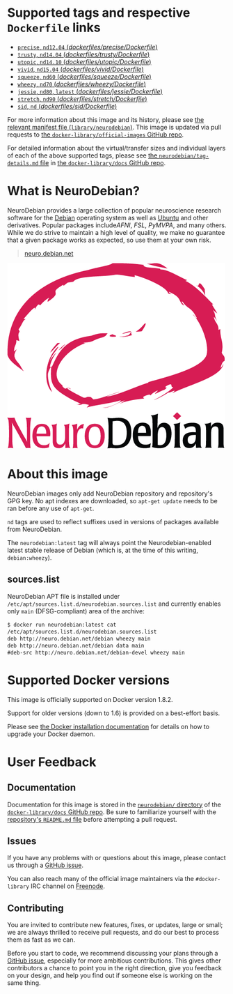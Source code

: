 # Supported tags and respective `Dockerfile` links

-	[`precise`, `nd12.04` (*dockerfiles/precise/Dockerfile*)](https://github.com/neurodebian/dockerfiles/blob/2872942a3d69d4ea732000c8fa29dd6ce0e32cc8/dockerfiles/precise/Dockerfile)
-	[`trusty`, `nd14.04` (*dockerfiles/trusty/Dockerfile*)](https://github.com/neurodebian/dockerfiles/blob/2872942a3d69d4ea732000c8fa29dd6ce0e32cc8/dockerfiles/trusty/Dockerfile)
-	[`utopic`, `nd14.10` (*dockerfiles/utopic/Dockerfile*)](https://github.com/neurodebian/dockerfiles/blob/2872942a3d69d4ea732000c8fa29dd6ce0e32cc8/dockerfiles/utopic/Dockerfile)
-	[`vivid`, `nd15.04` (*dockerfiles/vivid/Dockerfile*)](https://github.com/neurodebian/dockerfiles/blob/2872942a3d69d4ea732000c8fa29dd6ce0e32cc8/dockerfiles/vivid/Dockerfile)
-	[`squeeze`, `nd60` (*dockerfiles/squeeze/Dockerfile*)](https://github.com/neurodebian/dockerfiles/blob/2872942a3d69d4ea732000c8fa29dd6ce0e32cc8/dockerfiles/squeeze/Dockerfile)
-	[`wheezy`, `nd70` (*dockerfiles/wheezy/Dockerfile*)](https://github.com/neurodebian/dockerfiles/blob/2872942a3d69d4ea732000c8fa29dd6ce0e32cc8/dockerfiles/wheezy/Dockerfile)
-	[`jessie`, `nd80`, `latest` (*dockerfiles/jessie/Dockerfile*)](https://github.com/neurodebian/dockerfiles/blob/2872942a3d69d4ea732000c8fa29dd6ce0e32cc8/dockerfiles/jessie/Dockerfile)
-	[`stretch`, `nd90` (*dockerfiles/stretch/Dockerfile*)](https://github.com/neurodebian/dockerfiles/blob/2872942a3d69d4ea732000c8fa29dd6ce0e32cc8/dockerfiles/stretch/Dockerfile)
-	[`sid`, `nd` (*dockerfiles/sid/Dockerfile*)](https://github.com/neurodebian/dockerfiles/blob/2872942a3d69d4ea732000c8fa29dd6ce0e32cc8/dockerfiles/sid/Dockerfile)

For more information about this image and its history, please see [the relevant manifest file (`library/neurodebian`)](https://github.com/docker-library/official-images/blob/master/library/neurodebian). This image is updated via pull requests to [the `docker-library/official-images` GitHub repo](https://github.com/docker-library/official-images).

For detailed information about the virtual/transfer sizes and individual layers of each of the above supported tags, please see [the `neurodebian/tag-details.md` file](https://github.com/docker-library/docs/blob/master/neurodebian/tag-details.md) in [the `docker-library/docs` GitHub repo](https://github.com/docker-library/docs).

# What is NeuroDebian?

NeuroDebian provides a large collection of popular neuroscience research software for the [Debian](http://www.debian.org) operating system as well as [Ubuntu](http://www.ubuntu.com) and other derivatives. Popular packages include*AFNI*, *FSL*, *PyMVPA*, and many others. While we do strive to maintain a high level of quality, we make no guarantee that a given package works as expected, so use them at your own risk.

> [neuro.debian.net](http://neuro.debian.net/)

![logo](https://raw.githubusercontent.com/docker-library/docs/master/neurodebian/logo.png)

# About this image

NeuroDebian images only add NeuroDebian repository and repository's GPG key. No apt indexes are downloaded, so `apt-get update` needs to be ran before any use of `apt-get`.

`nd` tags are used to reflect suffixes used in versions of packages available from NeuroDebian.

The `neurodebian:latest` tag will always point the Neurodebian-enabled latest stable release of Debian (which is, at the time of this writing, `debian:wheezy`).

## sources.list

NeuroDebian APT file is installed under `/etc/apt/sources.list.d/neurodebian.sources.list` and currently enables only `main` (DFSG-compliant) area of the archive:

```console
$ docker run neurodebian:latest cat /etc/apt/sources.list.d/neurodebian.sources.list
deb http://neuro.debian.net/debian wheezy main
deb http://neuro.debian.net/debian data main
#deb-src http://neuro.debian.net/debian-devel wheezy main
```

# Supported Docker versions

This image is officially supported on Docker version 1.8.2.

Support for older versions (down to 1.6) is provided on a best-effort basis.

Please see [the Docker installation documentation](https://docs.docker.com/installation/) for details on how to upgrade your Docker daemon.

# User Feedback

## Documentation

Documentation for this image is stored in the [`neurodebian/` directory](https://github.com/docker-library/docs/tree/master/neurodebian) of the [`docker-library/docs` GitHub repo](https://github.com/docker-library/docs). Be sure to familiarize yourself with the [repository's `README.md` file](https://github.com/docker-library/docs/blob/master/README.md) before attempting a pull request.

## Issues

If you have any problems with or questions about this image, please contact us through a [GitHub issue](https://github.com/neurodebian/dockerfiles/issues).

You can also reach many of the official image maintainers via the `#docker-library` IRC channel on [Freenode](https://freenode.net).

## Contributing

You are invited to contribute new features, fixes, or updates, large or small; we are always thrilled to receive pull requests, and do our best to process them as fast as we can.

Before you start to code, we recommend discussing your plans through a [GitHub issue](https://github.com/neurodebian/dockerfiles/issues), especially for more ambitious contributions. This gives other contributors a chance to point you in the right direction, give you feedback on your design, and help you find out if someone else is working on the same thing.
